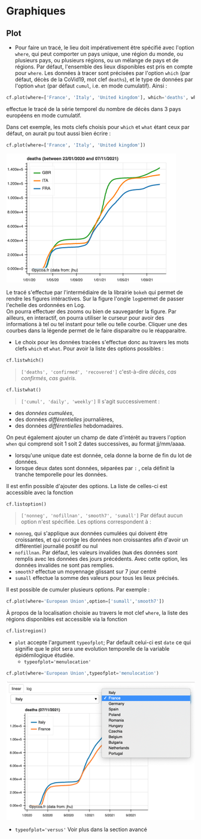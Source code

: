 
# Graphiques
## Plot
* Pour faire un tracé, le lieu doit impérativement être spécifié avec l'option `where`, qui peut comporter un pays unique, une région du monde, ou plusieurs pays, ou plusieurs régions, ou un mélange de pays et de régions. Par défaut, l'ensemble des lieux disponibles est pris en compte pour `where`. Les données à tracer sont précisées par l'option `which` (par défaut, décès de la CoVid19, mot clef `deaths`), et le type de données par l'option `what` (par défaut `cumul`, i.e. en mode cumulatif). Ainsi :

```python
cf.plot(where=['France', 'Italy', 'United kingdom'], which='deaths', what='cumul')
```
effectue le tracé de la série temporel du nombre de décès dans 3 pays européens en mode cumulatif.

Dans cet exemple, les mots clefs choisis pour `which` et `what` étant ceux par défaut, on aurait pu tout aussi bien écrire :

```python
cf.plot(where=['France', 'Italy', 'United kingdom'])
```

<img src="figs/jhu_date_plot.png"/>

Le tracé s'effectue par l'intermédiaire de la librairie `bokeh` qui permet de rendre les figures intéractives. Sur la figure l'ongle `log`permet de passer l'echelle des ordonnées en Log.  
On pourra effectuer des zooms ou bien de sauvegarder la figure. Par ailleurs, en interactif, on pourra utiliser le curseur pour avoir des informations à tel ou tel instant pour telle ou telle courbe. Cliquer une des courbes dans la légende permet de le faire disparaitre ou le réapparaitre.

* Le choix pour les données tracées s'effectue donc au travers les mots clefs `which` et `what`. Pour avoir la liste des options possibles :
```python
cf.listwhich()
```
> `['deaths', 'confirmed', 'recovered']`
c'est-à-dire _décès_, _cas confirmés_, _cas guéris_.

```python
cf.listwhat()
```
> `['cumul', 'daily', 'weekly']`
Il s'agit successivement :
 - des _données cumulées_,
 - des données _différentielles_ journalières,
 - des données _différentielles_ hebdomadaires.

 On peut également ajouter un champ de date d'intérêt au travers l'option `when` qui comprend soit 1 soit 2 dates successives, au format jj/mm/aaaa.
  - lorsqu'une unique date est donnée, cela donne la borne de fin du lot de données.
  - lorsque deux dates sont données, séparées par `:` , cela définit la tranche temporelle pour les données.

Il est enfin possible d'ajouter des options. La liste de celles-ci est accessible avec la fonction

```python
cf.listoption()
```
> `['nonneg', 'nofillnan', 'smooth7', 'sumall']`
Par défaut aucun option n'est spécifiée.
Les options correspondent à :
- `nonneg`, qui s'applique aux données cumulées qui doivent être croissantes, et qui corrige les données non croissantes afin d'avoir un différentiel journalié positif ou nul
- `nofillnan`. Par défaut, les valeurs invalides (`NaN` des données sont remplis avec les données des jours précédents. Avec cette option, les données invalides ne sont pas remplies.
- `smooth7` effectue un moyennage glissant sur 7 jour centré
- `sumall` effectue la somme des valeurs pour tous les lieux précisés.

Il est possible de cumuler plusieurs options. Par exemple :
```python
cf.plot(where='European Union',option=['sumall','smooth7'])
```

À propos de la localisation choisie au travers le mot clef `where`, la liste des régions disponibles est accessible via la fonction
```python
cf.listregion()
```
* `plot` accepte l'argument `typeofplot`;
Par default celui-ci est `date` ce qui signifie que le plot sera une evolution temporelle de la variable épidémilogique étudiée.
  * `typeofplot='menulocation'`
```python
cf.plot(where='European Union',typeofplot='menulocation')
```

<img src="figs/scrollingmenu_jhu2.png"/>

  * `typeofplot='versus'` Voir plus dans la section avancé
